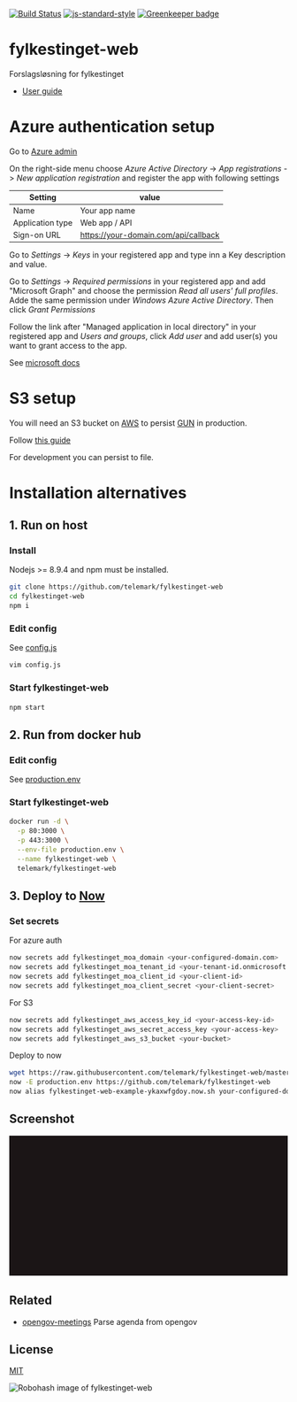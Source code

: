 [![Build Status](https://travis-ci.org/telemark/fylkestinget-web.svg?branch=master)](https://travis-ci.org/telemark/fylkestinget-web)
[![js-standard-style](https://img.shields.io/badge/code%20style-standard-brightgreen.svg?style=flat)](https://github.com/feross/standard)
[![Greenkeeper badge](https://badges.greenkeeper.io/telemark/fylkestinget-web.svg)](https://greenkeeper.io/)

# fylkestinget-web

Forslagsløsning for fylkestinget

- [User guide](docs/userguide.md)

# Azure authentication setup

Go to [Azure admin](https://portal.azure.com/)

On the right-side menu choose *Azure Active Directory* -> *App registrations* -> *New application registration* and register the app with following settings

| Setting | value |
| ------- | ----- |
| Name    | Your app name |
| Application type | Web app / API |
| Sign-on URL | https://your-domain.com/api/callback |

Go to *Settings* -> *Keys* in your registered app and type inn a Key description and value.

Go to *Settings* -> *Required permissions* in your registered app and add "Microsoft Graph" and choose the permission *Read all users' full profiles*. Adde the same permission under *Windows Azure Active Directory*. Then click *Grant Permissions*

Follow the link after "Managed application in local directory" in your registered app and *Users and groups*, click *Add user* and add user(s) you want to grant access to the app.

See [microsoft docs](https://docs.microsoft.com/en-us/azure/active-directory/develop/active-directory-integrating-applications)

# S3 setup

You will need an S3 bucket on [AWS](https://aws.amazon.com) to persist [GUN](https://github.com/amark/gun) in production.

Follow [this guide](http://gun.js.org/docs/Using-Amazon-S3-for-Storage)

For development you can persist to file.

# Installation alternatives

## 1. Run on host

### Install

Nodejs >= 8.9.4 and npm must be installed.

```sh
git clone https://github.com/telemark/fylkestinget-web
cd fylkestinget-web
npm i
```

### Edit config

See [config.js](config.js)

```sh
vim config.js
```

### Start fylkestinget-web
```sh
npm start
```

## 2. Run from docker hub

### Edit config

See [production.env](production.env)

### Start fylkestinget-web

```sh
docker run -d \
  -p 80:3000 \
  -p 443:3000 \
  --env-file production.env \
  --name fylkestinget-web \
  telemark/fylkestinget-web
```

## 3. Deploy to [Now](https://zeit.co/now)

### Set secrets

For azure auth

```sh
now secrets add fylkestinget_moa_domain <your-configured-domain.com>
now secrets add fylkestinget_moa_tenant_id <your-tenant-id.onmicrosoft.com>
now secrets add fylkestinget_moa_client_id <your-client-id>
now secrets add fylkestinget_moa_client_secret <your-client-secret>
```

For S3

```sh
now secrets add fylkestinget_aws_access_key_id <your-access-key-id>
now secrets add fylkestinget_aws_secret_access_key <your-access-key>
now secrets add fylkestinget_aws_s3_bucket <your-bucket>
```

Deploy to now
```sh
wget https://raw.githubusercontent.com/telemark/fylkestinget-web/master/production.env
now -E production.env https://github.com/telemark/fylkestinget-web
now alias fylkestinget-web-example-ykaxwfgdoy.now.sh your-configured-domain.com
```

## Screenshot

![Screenshot](static/fylkestinget-preview.gif "Screenshot of fylkestinget")

## Related

- [opengov-meetings](https://github.com/zrrrzzt/opengov-meetings) Parse agenda from opengov

## License

[MIT](LICENSE)

![Robohash image of fylkestinget-web](https://robots.kebabstudios.party/fylkestinget-web.png "Robohash image of fylkestinget-web")

